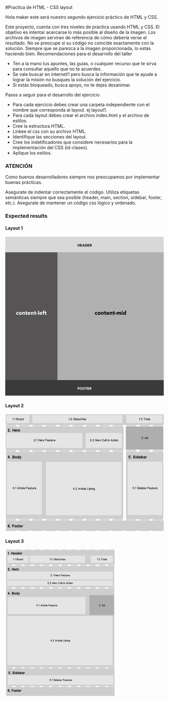 #Practica de HTML - CSS layout

Hola maker este será nuestro segundo ejercicio práctico de HTML y CSS. 

Este proyecto, cuenta con tres niveles de práctica usando HTML y CSS. El objetivo es intentar acercarse lo más posible al diseño de la imagen. Los archivos de imagen serviran de referencia de cómo debería verse el resultado. No se preocupe si su código no coincide exactamente con la solución. Siempre que se parezca a la imagen proporcionada, lo estás haciendo bien.
Recomendaciones para el desarrollo del taller

* Ten a la mano tus apuntes, las guias, o cualquier recurso que te sirva para consultar aquello que no te acuerdes.
* Se vale buscar en internet!! pero busca la información que te ayude a lograr la misión no busques la solución del ejercicio.
* Si estás bloqueado, busca apoyo, no te dejes desanimar.

Pasos a seguir para el desarrollo del ejercicio

  * Para cada ejercicio debes crear una carpeta independiente con el nombre que corresponda al layout. ej layout1.
* Para cada layout debes crear el archivo index.html y el archivo de estilos.
* Cree la estructura HTML.
* Linkee el css con su archivo HTML.
* Identifique las secciones del layout.
* Cree los indetificadores que considere necesarios para la implementación del CSS (id-clases).
* Aplique los estilos.

### ATENCIÓN

Como buenos desarrolladores siempre nos preocupamos por implementar buenas prácticas.

Asegurate de indentar correctamente el código.
Utiliza etiquetas semánticas siempre que sea posible (header, main, section, sidebar, footer, etc.).
Asegurate de mantener un código css lógico y ordenado.


### Expected results

#### Layout 1
![layout1](./images/layout_1.jpeg)

#### Layout 2
![final](./images/layout_2.png)

#### Layout 3
![final](./images/layout_3.png)
